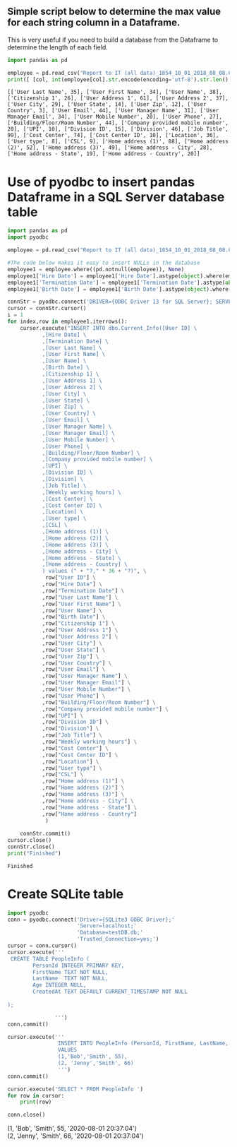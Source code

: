 
## Simple script below to determine the max value for each string column in a Dataframe.  

This is very useful if you need to build a database from the Dataframe to determine the length of each field.


```python
import pandas as pd

employee = pd.read_csv("Report to IT (all data)_1854_10_01_2018_08_08.CSV", header = 0, skiprows = 2, parse_dates = ['Hire Date','Termination Date', 'Birth Date'  ])
print([ [col, int(employee[col].str.encode(encoding='utf-8').str.len().max())] for col in employee.select_dtypes(include=['O'], exclude = 'datetime').columns ])

```

    [['User Last Name', 35], ['User First Name', 34], ['User Name', 38], ['Citizenship 1', 26], ['User Address 1', 61], ['User Address 2', 37], ['User City', 29], ['User State', 14], ['User Zip', 12], ['User Country', 3], ['User Email', 44], ['User Manager Name', 31], ['User Manager Email', 34], ['User Mobile Number', 20], ['User Phone', 27], ['Building/Floor/Room Number', 44], ['Company provided mobile number', 20], ['UPI', 10], ['Division ID', 15], ['Division', 46], ['Job Title', 99], ['Cost Center', 74], ['Cost Center ID', 10], ['Location', 36], ['User type', 8], ['CSL', 9], ['Home address (1)', 88], ['Home address (2)', 52], ['Home address (3)', 49], ['Home address - City', 28], ['Home address - State', 19], ['Home address - Country', 20]]
    

# Use of pyodbc to insert pandas Dataframe in a SQL Server database table


```python
import pandas as pd
import pyodbc

employee = pd.read_csv("Report to IT (all data)_1854_10_01_2018_08_08.CSV", header = 0, skiprows = 2, parse_dates = ['Hire Date','Termination Date', 'Birth Date'  ])

#The code below makes it easy to insert NULLs in the database
employee1 = employee.where((pd.notnull(employee)), None)
employee1['Hire Date'] = employee1['Hire Date'].astype(object).where(employee1['Hire Date'].notnull(), None)
employee1['Termination Date'] = employee1['Termination Date'].astype(object).where(employee1['Termination Date'].notnull(), None)
employee1['Birth Date'] = employee1['Birth Date'].astype(object).where(employee1['Birth Date'].notnull(), None)

connStr = pyodbc.connect('DRIVER={ODBC Driver 13 for SQL Server}; SERVER=*******; DATABASE=*******; Trusted_Connection=yes')
cursor = connStr.cursor()
i = 1
for index,row in employee1.iterrows():
    cursor.execute("INSERT INTO dbo.Current_Info([User ID] \
           ,[Hire Date] \
           ,[Termination Date] \
           ,[User Last Name] \
           ,[User First Name] \
           ,[User Name] \
           ,[Birth Date] \
           ,[Citizenship 1] \
           ,[User Address 1] \
           ,[User Address 2] \
           ,[User City] \
           ,[User State] \
           ,[User Zip] \
           ,[User Country] \
           ,[User Email] \
           ,[User Manager Name] \
           ,[User Manager Email] \
           ,[User Mobile Number] \
           ,[User Phone] \
           ,[Building/Floor/Room Number] \
           ,[Company provided mobile number] \
           ,[UPI] \
           ,[Division ID] \
           ,[Division] \
           ,[Job Title] \
           ,[Weekly working hours] \
           ,[Cost Center] \
           ,[Cost Center ID] \
           ,[Location] \
           ,[User type] \
           ,[CSL] \
           ,[Home address (1)] \
           ,[Home address (2)] \
           ,[Home address (3)] \
           ,[Home address - City] \
           ,[Home address - State] \
           ,[Home address - Country] \
           ) values (" + "?," * 36 + "?)", \
            row["User ID"] \
           ,row["Hire Date"] \
           ,row["Termination Date"] \
           ,row["User Last Name"] \
           ,row["User First Name"] \
           ,row["User Name"] \
           ,row["Birth Date"] \
           ,row["Citizenship 1"] \
           ,row["User Address 1"] \
           ,row["User Address 2"] \
           ,row["User City"] \
           ,row["User State"] \
           ,row["User Zip"] \
           ,row["User Country"] \
           ,row["User Email"] \
           ,row["User Manager Name"] \
           ,row["User Manager Email"] \
           ,row["User Mobile Number"] \
           ,row["User Phone"] \
           ,row["Building/Floor/Room Number"] \
           ,row["Company provided mobile number"] \
           ,row["UPI"] \
           ,row["Division ID"] \
           ,row["Division"] \
           ,row["Job Title"] \
           ,row["Weekly working hours"] \
           ,row["Cost Center"] \
           ,row["Cost Center ID"] \
           ,row["Location"] \
           ,row["User type"] \
           ,row["CSL"] \
           ,row["Home address (1)"] \
           ,row["Home address (2)"] \
           ,row["Home address (3)"] \
           ,row["Home address - City"] \
           ,row["Home address - State"] \
           ,row["Home address - Country"]
            ) 
    
    connStr.commit()
cursor.close()
connStr.close()
print("Finished")
```

    Finished

# Create SQLite table


```python
import pyodbc
conn = pyodbc.connect('Driver={SQLite3 ODBC Driver};'
                      'Server=localhost;'
                      'Database=testDB.db;'
                      'Trusted_Connection=yes;')
cursor = conn.cursor()
cursor.execute('''
 CREATE TABLE PeopleInfo (
        PersonId INTEGER PRIMARY KEY,
        FirstName TEXT NOT NULL,
        LastName  TEXT NOT NULL,
        Age INTEGER NULL,
        CreatedAt TEXT DEFAULT CURRENT_TIMESTAMP NOT NULL
 
);

               ''')
conn.commit()

cursor.execute('''
                INSERT INTO PeopleInfo (PersonId, FirstName, LastName, Age)
                VALUES
                (1,'Bob','Smith', 55),
                (2, 'Jenny','Smith', 66)
                ''')
conn.commit()

cursor.execute('SELECT * FROM PeopleInfo ')
for row in cursor:
    print(row)

conn.close()
```
(1, 'Bob', 'Smith', 55, '2020-08-01 20:37:04') <br/>
(2, 'Jenny', 'Smith', 66, '2020-08-01 20:37:04')
